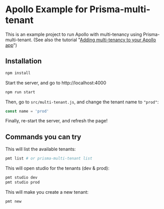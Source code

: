 # Apollo Example for Prisma-multi-tenant

This is an example project to run Apollo with multi-tenancy using Prisma-multi-tenant. (See also the tutorial "[Adding multi-tenancy to your Apollo app](/docs/integrations/Apollo.md)")

## Installation

```sh
npm install
```

Start the server, and go to http://localhost:4000

```sh
npm run start
```

Then, go to `src/multi-tenant.js`, and change the tenant name to `"prod"`:

```js
const name = 'prod'
```

Finally, re-start the server, and refresh the page!

## Commands you can try

This will list the available tenants:

```sh
pmt list # or prisma-multi-tenant list
```

This will open studio for the tenants (dev & prod):

```sh
pmt studio dev
pmt studio prod
```

This will make you create a new tenant:

```sh
pmt new
```
